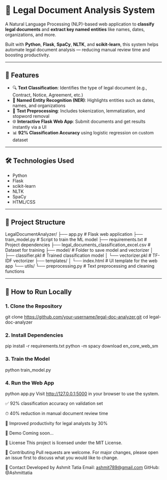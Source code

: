 # 🧠 Legal Document Analysis System

A Natural Language Processing (NLP)-based web application to **classify legal documents** and **extract key named entities** like names, dates, organizations, and more.

Built with **Python**, **Flask**, **SpaCy**, **NLTK**, and **scikit-learn**, this system helps automate legal document analysis — reducing manual review time and boosting productivity.

---

## 🚀 Features

- 🔍 **Text Classification**: Identifies the type of legal document (e.g., Contract, Notice, Agreement, etc.)
- 🧾 **Named Entity Recognition (NER)**: Highlights entities such as dates, names, and organizations
- 🧼 **Text Preprocessing**: Includes tokenization, lemmatization, and stopword removal
- 🌐 **Interactive Flask Web App**: Submit documents and get results instantly via a UI
- 📊 **92% Classification Accuracy** using logistic regression on custom dataset

---

## 🛠 Technologies Used

- Python
- Flask
- scikit-learn
- NLTK
- SpaCy
- HTML/CSS 

---

## 📂 Project Structure

LegalDocumentAnalyzer/
├── app.py                          # Flask web application
├── train_model.py                  # Script to train the ML model
├── requirements.txt                # Project dependencies
├── legal_documents_classification_excel.csv  # Dataset for training
├── model/                          # Folder to save model and vectorizer
│   ├── classifier.pkl              # Trained classification model
│   └── vectorizer.pkl              # TF-IDF vectorizer
├── templates/
│   └── index.html                  # UI template for the web app
└── utils/
    └── preprocessing.py            # Text preprocessing and cleaning functions

---

## 🧪 How to Run Locally

### 1. Clone the Repository
git clone https://github.com/your-username/legal-doc-analyzer.git
cd legal-doc-analyzer

### 2. Install Dependencies
pip install -r requirements.txt
python -m spacy download en_core_web_sm

### 3. Train the Model
python train_model.py

### 4. Run the Web App
python app.py
Visit http://127.0.0.1:5000 in your browser to use the system.

✅ 92% classification accuracy on validation set

⏱ 40% reduction in manual document review time

💼 Improved productivity for legal analysts by 30%

📸 Demo
Coming soon...

📄 License
This project is licensed under the MIT License.

🤝 Contributing
Pull requests are welcome. For major changes, please open an issue first to discuss what you would like to change.

💬 Contact
Developed by Ashmit Tatia
Email: ashmit789@gmail.com
GitHub: @Ashmittatia
